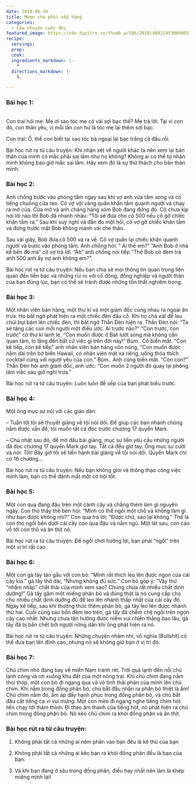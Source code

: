 ```yaml
---
date: 2019-06-30
title: Mượn chó phải xếp hàng
categories:
  - Câu chuyện cuộc đời
featured_image: https://cdn.tuoitre.vn/thumb_w/586/2018/4802145300000578-0-image-a-31515666000927-1515690094515-1515690112591.png
recipe:
  servings:  
  prep:  
  cook:  
  ingredients_markdown: |-
    * 
  directions_markdown: |-
    1. 

---
```


<h3>Bài học 1:</h3></br>Con trai hỏi mẹ: Mẹ ơi sao tóc mẹ có vài sợi bạc thế?
Mẹ trả lời: Tại vì con đó, con thân yêu, vì mỗi lần con hư là tóc mẹ lại thêm sợi bạc.

Con trai: Ồ, thế con biết tại sao tóc bà ngoại lại bạc trắng cả đầu rồi.

Bài học rút ra từ câu truyện: Khi nhận xét về người khác ta nên xem lại bản thân của mình có mắc phải sai lầm như họ không? Không ai có thể tự nhận mình không bao giờ mắc sai lầm. Hãy xem đó là sự thử thách cho bản thân mình.

<h3>Bài học 2:</h3>

Anh chồng bước vào phòng tắm ngay sau khi vợ anh vừa tắm xong và có tiếng chuông cửa reo. Cô vợ vội vàng quấn khăn tắm quanh người và chạy ra mở cửa. Cửa mở và anh chàng hàng xóm Bob đang đứng đó. Cô chưa kịp nói lời nào thì Bob đã nhanh nhảu: “Tôi sẽ đưa cho cô 500 nếu cô gỡ chiếc khăn tắm ra.” Sau khi suy nghĩ và đắn đo một hồi, cô vợ gỡ chiếc khăn tắm và đứng trước mặt Bob không mảnh vải che thân.

Sau vài giây, Bob đưa cô 500 và ra về. Cô vợ quấn lại chiếc khăn quanh người và bước vào phòng tắm. Anh chồng hỏi: ” Ai thế em?” “Anh Bob ở nhà kế bên đó mà” cô vợ trả lời. “Àh” anh chồng nói tiếp “Thế Bob có đem trả anh 500 anh ấy nợ anh không em?”.

Bài học rút ra từ câu truyện: Nếu bạn chia sẻ mọi thông tin quan trọng liên quan đến tiền bạc và những rủi ro với cổ đông, đồng nghiệp và người thân của bạn đúng lúc, bạn có thể sẽ tránh được những tổn thất nghiêm trọng.

<h3>Bài học 3:</h3>

Một nhân viên bán hàng, một thư kí và một giám đốc cùng nhau ra ngoài ăn trưa. Họ bất ngờ phát hiện ra một chiếc đèn dầu cổ. Khi họ chà xát để lau chùi bụi bám lên chiếc đèn, thì bất ngờ Thần Đèn hiện ra. Thần Đèn nói: “Ta sẽ tặng các con mỗi người một điều ước. Ai trước nào?” “Con trước, con trước” cô thư kí lanh lẹ, “Con muốn được ở Bali lướt sóng mà không cần quan tâm, lo lắng đến bất cứ việc gì trên đời này!” Bùm.. Cô biến mất. “Con kế tiếp, con kế tiếp” anh nhân viên bán hàng nôn nóng, “Con muốn được nằm dài trên bờ biển Hawaii, có nhân viên mát xa riêng, uống thỏa thích cocktail cùng với người yêu của con.” Bùm.. Anh cũng biến mất. “Còn con?” Thần Đèn hỏi anh giám đốc, anh ước: “Con muốn 2 người đó quay lại phòng làm việc sau giờ nghỉ trưa.”

Bài học rút ra từ câu truyện: Luôn luôn để sếp của bạn phát biểu trước.

<h3>Bài học 4:</h3>

Một ông mục sư nói với các giáo dân:

– Tuần tới tôi sẽ thuyết giảng về tội nói dối. Để giúp các bạn nhanh chóng nắm được vấn đề, tôi muốn tất cả đọc trước chương 17 quyển Mark.

– Chủ nhật sau đó, để mở đầu bài giảng, mục sư liền yêu cầu những người đã đọc chương 17 quyển Mark giơ tay. Tất cả đều giơ tay. Ông mục sư cười và nói: Tốt! Bây giờ tôi sẽ tiến hành bài giảng về tội nói dối. Quyển Mark chỉ có 16 chương…

Bài học rút ra từ câu truyện: Nếu bạn không giỏi và thông thạo công việc mình làm, bạn có thể đánh mất một cơ hội tốt.

<h3>Bài học 5:</h3>

Một con quạ đang đậu trên một cành cây và chẳng thèm làm gì nguyên ngày. Con thỏ thấy thế bèn hỏi: “Mình có thể ngồi một chỗ và không làm gì như bạn được không nhỉ?” Con quạ trả lời: “Được chứ, sao lại không.” Thế là con thỏ ngồi bên dưới cái cây con quạ đậu và nằm ngủ. Một lát sau, con cáo vồ tới con thỏ và ăn thịt nó.

Bài học rút ra từ câu truyện: Để ngồi chơi hưởng lợi, bạn phải “ngồi” trên một vị trí rất cao.

<h3>Bài học 6:</h3>

Một con gà tây tán gẫu với con bò: “Mình rất thích leo lên được ngọn của cái cây kia.” gà tây thở dài, “Nhưng không đủ sức.” Con bò góp ý: “Vậy thử “nhấm nháp” chất thải của mình xem sao? Chúng chứa rất nhiều chất dinh dưỡng!” Gà tây gặm một miếng phân bò và đúng thật là nó cung cấp cho chú nhiều chất dinh dưỡng đủ để leo lên nhánh thấp nhất của cái cây đó. Ngày kế tiếp, sau khi thưởng thức thêm phân bò, gà tây leo lên được nhánh thứ hai. Cuối cùng sau bốn đêm leo trèo, gà tây đã chễm chệ ngồi trên ngọn cây cao nhất. Nhưng chưa tận hưởng được niềm vui chiến thắng bao lâu, gà tây đã bị bắn chết bởi người nông dân khi ông phát hiện ra nó.

Bài học rút ra từ câu truyện: Những chuyện nhảm nhí, vô nghĩa (Bullshit) có thể đưa bạn lên đỉnh cao, nhưng nó sẽ không giữ bạn ở vị trí đó.

<h3>Bài học 7:</h3>

Chú chim nhỏ đang bay về miền Nam tránh rét. Trời quá lạnh đến nỗi chú lạnh cóng và rơi xuống khu đất của một nông trại. Khi chú chim đang nằm thoi thóp, một con bò đi ngang qua và vô tình thải phân của mình lên chú chim. Khi nằm trong đống phân bò, chú bắt đầu nhận ra phân bò thiệt là ấm! Chú chim nằm đó, ấm áp đầy hạnh phúc trong đống phân bò, và chú bắt đầu cất tiếng ca vì vui mừng. Một con mèo đi ngang nghe tiếng chim hót liền chạy tới thám thính. Đi theo âm thanh của tiếng hót, nó phát hiện ra chú chim trong đống phân bò. Nó kéo chú chim ra khỏi đống phân và ăn thịt.

<h3>Bài học rút ra từ câu truyện:</h3>

1. Không phải tất cả những ai ném phân vào bạn đều là kẻ thù của bạn

2. Không phải tất cả những ai kéo bạn ra khỏi đống phân đều là bạn của bạn.

3. Và khi bạn đang ở sâu trong đống phân, điều hay nhất nên làm là khép miệng mình lại!
